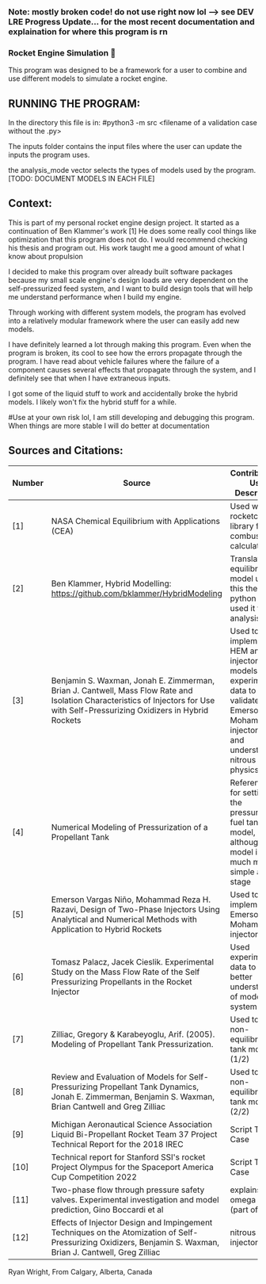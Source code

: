 ### Note: mostly broken code! do not use right now lol --> see DEV LRE Progress Update... for the most recent documentation and explaination for where this program is rn

### Rocket Engine Simulation 🚀

This program was designed to be a framework for a user to combine and use different models to simulate a rocket engine.

## RUNNING THE PROGRAM:

In the directory this file is in:  #python3 -m src <filename of a validation case without the .py>

The inputs folder contains the input files where the user can update the inputs the program uses.

the analysis_mode vector selects the types of models used by the program.
[TODO: DOCUMENT MODELS IN EACH FILE]



## Context:
This is part of my personal rocket engine design project. It started as a continuation of Ben Klammer's work [1]
He does some really cool things like optimization that this program does not do. 
I would recommend checking his thesis and program out. His work taught me a good amount of what I know about propulsion

I decided to make this program over already built software packages because my small scale engine's design loads are very dependent on the self-pressurized
feed system, and I want to build design tools that will help me understand performance when I build my engine.

Through working with different system models, the program has evolved into a relatively modular framework where the user can easily add new models.

I have definitely learned a lot through making this program. Even when the program is broken, its cool to see how the errors propagate through the program. I have read about vehicle failures where the failure of a component causes several effects that propagate through the system, and I definitely see that when I have extraneous inputs.

I got some of the liquid stuff to work and accidentally broke the hybrid models. I likely won't fix the hybrid stuff for a while.

#Use at your own risk lol, I am still developing and debugging this program. When things are more stable I will do better at documentation

## Sources and Citations:
| Number   | Source                            | Contribution / Use Description      | Link to Source    |
|----------|-----------------------------------|------------------------------------------------|---------|
| [1] | NASA Chemical Equilibrium with Applications (CEA)                         | Used with the rocketcea library for combustion calculations | https://cearun.grc.nasa.gov/ |
| [2] | Ben Klammer, Hybrid Modelling: https://github.com/bklammer/HybridModeling | Translated equilibrium model used in this thesis into python and used it for analysis |https://github.com/bklammer/HybridModeling |
| [3] | Benjamin S. Waxman, Jonah E. Zimmerman, Brian J. Cantwell, Mass Flow Rate and Isolation Characteristics of Injectors for Use with Self-Pressurizing Oxidizers in Hybrid Rockets | Used to implement HEM and Dyer injector models, experimental data to validate Emerson + Mohammad injector model and understand nitrous physics. |https://ntrs.nasa.gov/api/citations/20190001326/downloads/20190001326.pdf |
| [4] | Numerical Modeling of Pressurization of a Propellant Tank | Referenced for setting up the pressurized fuel tank model, although my model is much more simple at this stage | https://www.nasa.gov/wp-content/uploads/2024/04/gfssp-tankpressurization-jpp2001.pdf?emrc=66201987b6c8c |
| [5] | Emerson Vargas Niño, Mohammad Reza H. Razavi, Design of Two-Phase Injectors Using Analytical and Numerical Methods with Application to Hybrid Rockets | Used to implement Emerson + Mohammad injector model | https://emersonvn.com/project/two_phase_injector/# |
| [6] | Tomasz Palacz, Jacek Cieslik. Experimental Study on the Mass Flow Rate of the Self Pressurizing Propellants in the Rocket Injector | Used experimental data to build a better understanding of model feed system | https://www.researchgate.net/publication/355773008_Experimental_Study_on_the_Mass_Flow_Rate_of_the_Self-Pressurizing_Propellants_in_the_Rocket_Injector  ~ DOI:10.3390/aerospace8110317 |
| [7] | Zilliac, Gregory & Karabeyoglu, Arif. (2005). Modeling of Propellant Tank Pressurization. | Used to setup non-equilibrium tank model (1/2) | https://arc.aiaa.org/doi/10.2514/6.2005-3549 |
| [8] | Review and Evaluation of Models for Self-Pressurizing Propellant Tank Dynamics, Jonah E. Zimmerman, Benjamin S. Waxman, Brian Cantwell and Greg Zilliac | Used to setup non-equilibrium tank model (2/2) | https://arc.aiaa.org/doi/10.2514/6.2013-4045 |
| [9] | Michigan Aeronautical Science Association Liquid Bi-Propellant Rocket Team 37 Project Technical Report for the 2018 IREC | Script Test Case | https://www.soundingrocket.org/uploads/9/0/6/4/9064598/37_project_report.pdf |
| [10] | Technical report for Stanford SSI's rocket Project Olympus for the Spaceport America Cup Competition 2022 | Script Test Case | https://purl.stanford.edu/tx770vm3347 |
| [11] | Two-phase flow through pressure safety valves. Experimental investigation and model prediction, Gino Boccardi et al | explains omega model (part of [5]) | https://www.sciencedirect.com/science/article/pii/S0009250905003313 |
| [12] | Effects of Injector Design and Impingement Techniques on the Atomization of Self-Pressurizing Oxidizers, Benjamin S. Waxman, Brian J. Cantwell, Greg Zilliac | nitrous injector | https://arc.aiaa.org/doi/10.2514/6.2012-3906 |






Ryan Wright, From Calgary, Alberta, Canada                                                        
